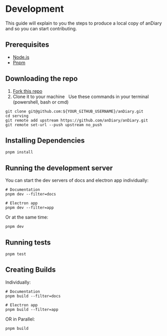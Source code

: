 # Development 

This guide will explain to you the steps to produce a local copy of anDiary and so you can start contributing. 

## Prerequisites 

- [Node.js](https://nodejs.org/)
- [Pnpm](https://pnpm.io/installation) 

## Downloading the repo 

1. [Fork this repo](https://github.com/anDiary/anDiary/fork)
2. Clone it to your machine
  Use these commands in your terminal (powershell, bash or cmd) 

```shell
git clone git@github.com:${YOUR_GITHUB_USERNAME}/anDiary.git
cd serving
git remote add upstream https://github.com/anDiary/anDiary.git
git remote set-url --push upstream no_push
``` 

## Installing Dependencies 

```shell
pnpm install
``` 

## Running the development server 

You can start the dev servers of docs and electron app individually: 

```shell
# Documentation
pnpm dev --filter=docs 

# Electron app
pnpm dev --filter=app
``` 

Or at the same time: 

```shell
pnpm dev
``` 

## Running tests 

```shell
pnpm test
``` 

## Creating Builds 

Individually: 

```shell
# Documentation
pnpm build --filter=docs 

# Electron app
pnpm build --filter=app
``` 

OR in Parallel: 

```shell
pnpm build
```
